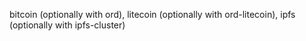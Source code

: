 bitcoin (optionally with ord),
litecoin (optionally with ord-litecoin),
ipfs (optionally with ipfs-cluster)
